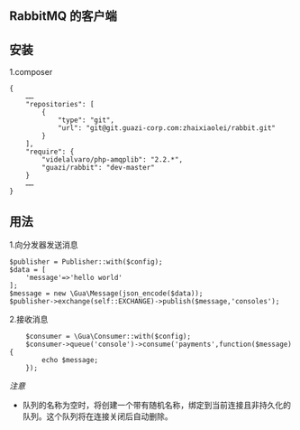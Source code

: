 RabbitMQ 的客户端
---
安装
----
1.composer
```
{
    ……
    "repositories": [
        {
            "type": "git",
            "url": "git@git.guazi-corp.com:zhaixiaolei/rabbit.git"
        }
    ],
    "require": {
        "videlalvaro/php-amqplib": "2.2.*",
        "guazi/rabbit": "dev-master"
    }
    ……
}
```
用法
----
1.向分发器发送消息

    $publisher = Publisher::with($config);
    $data = [
        'message'=>'hello world'
    ];
    $message = new \Gua\Message(json_encode($data));
    $publisher->exchange(self::EXCHANGE)->publish($message,'consoles');
2.接收消息

        $consumer = \Gua\Consumer::with($config);
        $consumer->queue('console')->consume('payments',function($message){
            echo $message;
        });

*注意*  
* 队列的名称为空时，将创建一个带有随机名称，绑定到当前连接且非持久化的队列。这个队列将在连接关闭后自动删除。
